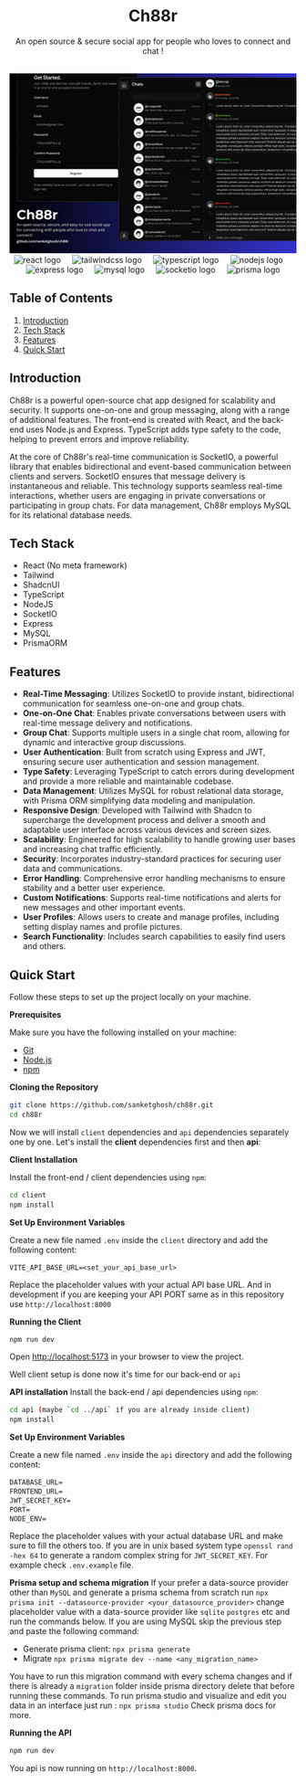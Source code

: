 <div align="center">
<h1>Ch88r</h1>
<p>An open source & secure social app for people who loves to connect and chat !</p>
</div>

<div align="center">
  <br />
    <a href="https://github.com/sanketghosh/ch88r" target="_blank">
      <img src="https://github.com/sanketghosh/ch88r/blob/main/client/public/ch88rdemo.png" alt="Project Banner">
    </a>
  <br />
</div>

<div align="center">
  <img src="https://img.shields.io/badge/React-61DAFB?logo=react&logoColor=black&style=for-the-badge" height="40" alt="react logo"  />
  <img width="12" />
  <img src="https://img.shields.io/badge/Tailwind CSS-06B6D4?logo=tailwindcss&logoColor=black&style=for-the-badge" height="40" alt="tailwindcss logo"  />
  <img width="12" />
  <img src="https://img.shields.io/badge/TypeScript-3178C6?logo=typescript&logoColor=white&style=for-the-badge" height="40" alt="typescript logo"  />
  <img width="12" />
    <img src="https://img.shields.io/badge/Node.js-339933?logo=nodedotjs&logoColor=white&style=for-the-badge" height="40" alt="nodejs logo"  />
  <img width="12" />
  <img src="https://img.shields.io/badge/Express-000000?logo=express&logoColor=white&style=for-the-badge" height="40" alt="express logo"  />
  <img width="12" />
  <img src="https://img.shields.io/badge/MySQL-4479A1?logo=mysql&logoColor=white&style=for-the-badge" height="40" alt="mysql logo"  />
  <img width="12" />
  <img src="https://img.shields.io/badge/Socket.io-010101?logo=socketdotio&logoColor=white&style=for-the-badge" height="40" alt="socketio logo"  />
  <img width="12" />
  <img src="https://img.shields.io/badge/Prisma-2D3748?logo=prisma&logoColor=white&style=for-the-badge" height="40" alt="prisma logo"  />
</div>

</div>

## Table of Contents

1. [Introduction](#introduction)
2. [Tech Stack](#tech-stack)
3. [Features](#features)
4. [Quick Start](#quick-start)

## <a name="introduction">Introduction</a>

Ch88r is a powerful open-source chat app designed for scalability and security. It supports one-on-one and group messaging, along with a range of additional features. The front-end is created with React, and the back-end uses Node.js and Express. TypeScript adds type safety to the code, helping to prevent errors and improve reliability.

At the core of Ch88r's real-time communication is SocketIO, a powerful library that enables bidirectional and event-based communication between clients and servers. SocketIO ensures that message delivery is instantaneous and reliable. This technology supports seamless real-time interactions, whether users are engaging in private conversations or participating in group chats. For data management, Ch88r employs MySQL for its relational database needs.

## <a name="tech-stack">Tech Stack</a>

- React (No meta framework)
- Tailwind
- ShadcnUI
- TypeScript
- NodeJS
- SocketIO
- Express
- MySQL
- PrismaORM

## <a name="features">Features</a>

- **Real-Time Messaging**: Utilizes SocketIO to provide instant, bidirectional communication for seamless one-on-one and group chats.
- **One-on-One Chat**: Enables private conversations between users with real-time message delivery and notifications.
- **Group Chat**: Supports multiple users in a single chat room, allowing for dynamic and interactive group discussions.
- **User Authentication**: Built from scratch using Express and JWT, ensuring secure user authentication and session management.
- **Type Safety**: Leveraging TypeScript to catch errors during development and provide a more reliable and maintainable codebase.
- **Data Management**: Utilizes MySQL for robust relational data storage, with Prisma ORM simplifying data modeling and manipulation.
- **Responsive Design**: Developed with Tailwind with Shadcn to supercharge the development process and deliver a smooth and adaptable user interface across various devices and screen sizes.
- **Scalability**: Engineered for high scalability to handle growing user bases and increasing chat traffic efficiently.
- **Security**: Incorporates industry-standard practices for securing user data and communications.
- **Error Handling**: Comprehensive error handling mechanisms to ensure stability and a better user experience.
- **Custom Notifications**: Supports real-time notifications and alerts for new messages and other important events.
- **User Profiles**: Allows users to create and manage profiles, including setting display names and profile pictures.
- **Search Functionality**: Includes search capabilities to easily find users and others.

## <a name="quick-start">Quick Start</a>

Follow these steps to set up the project locally on your machine.

**Prerequisites**

Make sure you have the following installed on your machine:

- [Git](https://git-scm.com/)
- [Node.js](https://nodejs.org/en)
- [npm](https://www.npmjs.com/)

**Cloning the Repository**

```bash
git clone https://github.com/sanketghosh/ch88r.git
cd ch88r
```

Now we will install `client` dependencies and `api` dependencies separately one by one. Let's install the **client** dependencies first and then **api**:

**Client Installation**

Install the front-end / client dependencies using `npm`:

```bash
cd client
npm install
```

**Set Up Environment Variables**

Create a new file named `.env` inside the `client` directory and add the following content:

```env
VITE_API_BASE_URL=<set_your_api_base_url>
```

Replace the placeholder values with your actual API base URL. And in development if you are keeping your API PORT same as in this repository use `http://localhost:8000`

**Running the Client**

```bash
npm run dev
```

Open [http://localhost:5173](http://localhost:5173) in your browser to view the project.

Well client setup is done now it's time for our back-end or `api`

**API installation**
Install the back-end / api dependencies using `npm`:

```bash
cd api (maybe `cd ../api` if you are already inside client)
npm install
```

**Set Up Environment Variables**

Create a new file named `.env` inside the `api` directory and add the following content:

```env
DATABASE_URL=
FRONTEND_URL=
JWT_SECRET_KEY=
PORT=
NODE_ENV=
```

Replace the placeholder values with your actual database URL and make sure to fill the others too. If you are in unix based system type `openssl rand -hex 64` to generate a random complex string for `JWT_SECRET_KEY`. For example check `.env.example` file.

**Prisma setup and schema migration**
If your prefer a data-source provider other than `MySQL` and generate a prisma schema from scratch run `npx prisma init --datasource-provider <your_datasource_provider>` change placeholder value with a data-source provider like `sqlite` `postgres` etc and run the commands below.
If you are using MySQL skip the previous step and paste the following command:

- Generate prisma client: `npx prisma generate`
- Migrate `npx prisma migrate dev --name <any_migration_name>`

You have to run this migration command with every schema changes and if there is already a `migration` folder inside prisma directory delete that before running these commands.
To run prisma studio and visualize and edit you data in an interface just run : `npx prisma studio`
Check prisma docs for more.

**Running the API**

```bash
npm run dev
```

You api is now running on `http://localhost:8000`.
